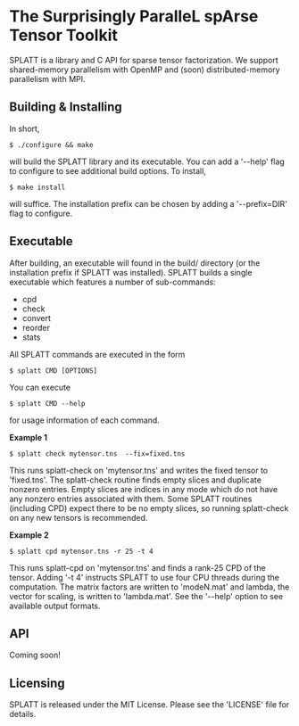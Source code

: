 The Surprisingly ParalleL spArse Tensor Toolkit
===============================================

SPLATT is a library and C API for sparse tensor factorization. We support
shared-memory parallelism with OpenMP and (soon) distributed-memory parallelism
with MPI.


Building & Installing
---------------------
In short,

    $ ./configure && make

will build the SPLATT library and its executable. You can add a '--help' flag
to configure to see additional build options. To install,

    $ make install

will suffice. The installation prefix can be chosen by adding a
'--prefix=DIR' flag to configure.


Executable
----------
After building, an executable will found in the build/ directory (or the
installation prefix if SPLATT was installed). SPLATT builds a single executable
which features a number of sub-commands:

* cpd
* check
* convert
* reorder
* stats

All SPLATT commands are executed in the form

    $ splatt CMD [OPTIONS]

You can execute

    $ splatt CMD --help

for usage information of each command.

**Example 1**

    $ splatt check mytensor.tns  --fix=fixed.tns

This runs splatt-check on 'mytensor.tns' and writes the fixed tensor to
'fixed.tns'. The splatt-check routine finds empty slices and duplicate nonzero
entries. Empty slices are indices in any mode which do not have any nonzero
entries associated with them. Some SPLATT routines (including CPD) expect there
to be no empty slices, so running splatt-check
on any new tensors is recommended.

**Example 2**

    $ splatt cpd mytensor.tns -r 25 -t 4

This runs splatt-cpd on 'mytensor.tns' and finds a rank-25 CPD of the tensor.
Adding '-t 4' instructs SPLATT to use four CPU threads during the computation.
The matrix factors are written to 'modeN.mat' and lambda, the vector for
scaling, is written to 'lambda.mat'. See the '--help' option to see available
output formats.


API
---
Coming soon!


Licensing
---------
SPLATT is released under the MIT License. Please see the 'LICENSE' file for
details.
